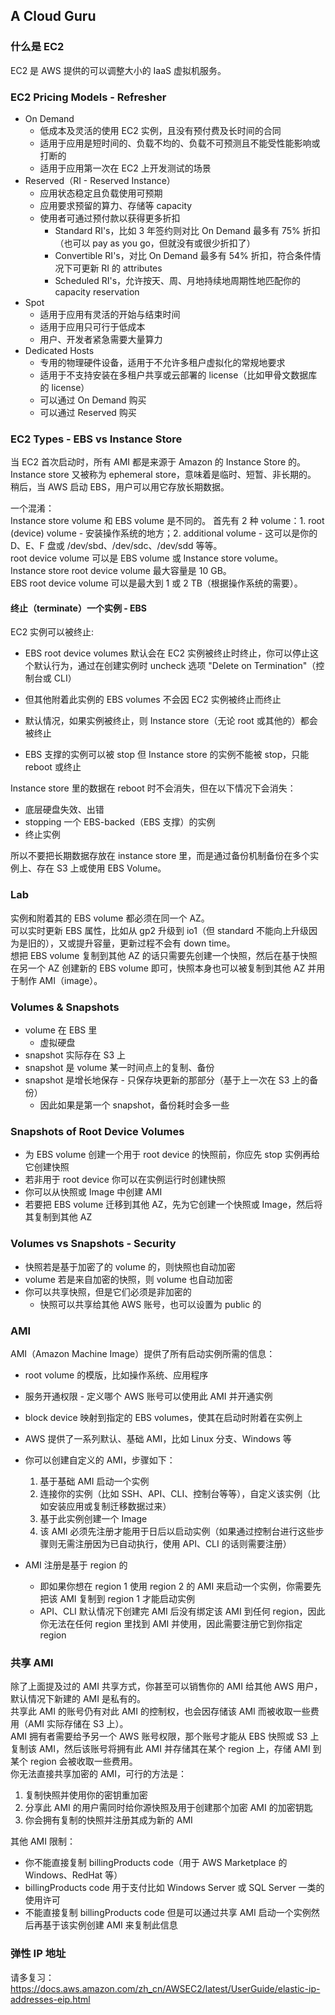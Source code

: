 ## A Cloud Guru
  
### 什么是 EC2
EC2 是 AWS 提供的可以调整大小的 IaaS 虚拟机服务。  
  
### EC2 Pricing Models - Refresher
* On Demand
    * 低成本及灵活的使用 EC2 实例，且没有预付费及长时间的合同
    * 适用于应用是短时间的、负载不均的、负载不可预测且不能受性能影响或打断的
    * 适用于应用第一次在 EC2 上开发测试的场景
* Reserved（RI - Reserved Instance）
    * 应用状态稳定且负载使用可预期
    * 应用要求预留的算力、存储等 capacity
    * 使用者可通过预付款以获得更多折扣
        * Standard RI's，比如 3 年签约则对比 On Demand 最多有 75% 折扣（也可以 pay as you go，但就没有或很少折扣了）
        * Convertible RI's，对比 On Demand 最多有 54% 折扣，符合条件情况下可更新 RI 的 attributes
        * Scheduled RI's，允许按天、周、月地持续地周期性地匹配你的 capacity reservation
* Spot
    * 适用于应用有灵活的开始与结束时间
    * 适用于应用只可行于低成本
    * 用户、开发者紧急需要大量算力
* Dedicated Hosts
    * 专用的物理硬件设备，适用于不允许多租户虚拟化的常规地要求
    * 适用于不支持安装在多租户共享或云部署的 license（比如甲骨文数据库的 license）
    * 可以通过 On Demand 购买
    * 可以通过 Reserved 购买  
  
### EC2 Types - EBS vs Instance Store
当 EC2 首次启动时，所有 AMI 都是来源于 Amazon 的 Instance Store 的。Instance store 又被称为 ephemeral store，意味着是临时、短暂、非长期的。  
稍后，当 AWS 启动 EBS，用户可以用它存放长期数据。  
  
一个混淆：  
Instance store volume 和 EBS volume 是不同的。
首先有 2 种 volume：1. root (device) volume - 安装操作系统的地方；2. additional volume - 这可以是你的 D、E、F 盘或 /dev/sbd、/dev/sdc、/dev/sdd 等等。  
root device volume 可以是 EBS volume 或 Instance store volume。  
Instance store root device volume 最大容量是 10 GB。  
EBS root device volume 可以是最大到 1 或 2 TB（根据操作系统的需要）。  
  
#### 终止（terminate）一个实例 - EBS
EC2 实例可以被终止:  
* EBS root device volumes 默认会在 EC2 实例被终止时终止，你可以停止这个默认行为，通过在创建实例时 uncheck 选项 "Delete on Termination"（控制台或 CLI）
* 但其他附着此实例的 EBS volumes 不会因 EC2 实例被终止而终止  
  
* 默认情况，如果实例被终止，则 Instance store（无论 root 或其他的）都会被终止
* EBS 支撑的实例可以被 stop 但 Instance store 的实例不能被 stop，只能 reboot 或终止  
  
Instance store 里的数据在 reboot 时不会消失，但在以下情况下会消失：  
* 底层硬盘失效、出错
* stopping 一个 EBS-backed（EBS 支撑）的实例
* 终止实例  
  
所以不要把长期数据存放在 instance store 里，而是通过备份机制备份在多个实例上、存在 S3 上或使用 EBS Volume。  
  
### Lab
实例和附着其的 EBS volume 都必须在同一个 AZ。  
可以实时更新 EBS 属性，比如从 gp2 升级到 io1（但 standard 不能向上升级因为是旧的），又或提升容量，更新过程不会有 down time。  
想把 EBS volume 复制到其他 AZ 的话只需要先创建一个快照，然后在基于快照在另一个 AZ 创建新的 EBS volume 即可，快照本身也可以被复制到其他 AZ 并用于制作 AMI（image）。  
  
### Volumes & Snapshots
* volume 在 EBS 里
    * 虚拟硬盘
* snapshot 实际存在 S3 上
* snapshot 是 volume 某一时间点上的复制、备份
* snapshot 是增长地保存 - 只保存块更新的那部分（基于上一次在 S3 上的备份）
    * 因此如果是第一个 snapshot，备份耗时会多一些  
  
### Snapshots of Root Device Volumes
* 为 EBS volume 创建一个用于 root device 的快照前，你应先 stop 实例再给它创建快照
* 若非用于 root device 你可以在实例运行时创建快照
* 你可以从快照或 Image 中创建 AMI
* 若要把 EBS volume 迁移到其他 AZ，先为它创建一个快照或 Image，然后将其复制到其他 AZ  
  
### Volumes vs Snapshots - Security
* 快照若是基于加密了的 volume 的，则快照也自动加密
* volume 若是来自加密的快照，则 volume 也自动加密
* 你可以共享快照，但是它们必须是非加密的
    * 快照可以共享给其他 AWS 账号，也可以设置为 public 的  
  
### AMI
AMI（Amazon Machine Image）提供了所有启动实例所需的信息：  
* root volume 的模版，比如操作系统、应用程序
* 服务开通权限 - 定义哪个 AWS 账号可以使用此 AMI 并开通实例
* block device 映射到指定的 EBS volumes，使其在启动时附着在实例上  
  
* AWS 提供了一系列默认、基础 AMI，比如 Linux 分支、Windows 等
* 你可以创建自定义的 AMI，步骤如下：
    1. 基于基础 AMI 启动一个实例
    2. 连接你的实例（比如 SSH、API、CLI、控制台等等），自定义该实例（比如安装应用或复制迁移数据过来）
    3. 基于此实例创建一个 Image
    4. 该 AMI 必须先注册才能用于日后以启动实例（如果通过控制台进行这些步骤则无需注册因为已自动执行，使用 API、CLI 的话则需要注册）
* AMI 注册是基于 region 的
    * 即如果你想在 region 1 使用 region 2 的 AMI 来启动一个实例，你需要先把该 AMI 复制到 region 1 才能启动实例
    * API、CLI 默认情况下创建完 AMI 后没有绑定该 AMI 到任何 region，因此你无法在任何 region 里找到 AMI 并使用，因此需要注册它到你指定 region  
  
### 共享 AMI
除了上面提及过的 AMI 共享方式，你甚至可以销售你的 AMI 给其他 AWS 用户，默认情况下新建的 AMI 是私有的。  
共享此 AMI 的账号仍有对此 AMI 的控制权，也会因存储该 AMI 而被收取一些费用（AMI 实际存储在 S3 上）。  
AMI 拥有者需要给予另一个 AWS 账号权限，那个账号才能从 EBS 快照或 S3 上复制该 AMI，然后该账号将拥有此 AMI 并存储其在某个 region 上，存储 AMI 到某个 region 会被收取一些费用。  
你无法直接共享加密的 AMI，可行的方法是：  
1. 复制快照并使用你的密钥重加密
2. 分享此 AMI 的用户需同时给你源快照及用于创建那个加密 AMI 的加密钥匙
3. 你会拥有复制的快照并注册其成为新的 AMI  
  
其他 AMI 限制：  
* 你不能直接复制 billingProducts code（用于 AWS Marketplace 的 Windows、RedHat 等）
* billingProducts code 用于支付比如 Windows Server 或 SQL Server 一类的使用许可
* 不能直接复制 billingProducts code 但是可以通过共享 AMI 启动一个实例然后再基于该实例创建 AMI 来复制此信息  
  
### 弹性 IP 地址
请多复习：https://docs.aws.amazon.com/zh_cn/AWSEC2/latest/UserGuide/elastic-ip-addresses-eip.html  
